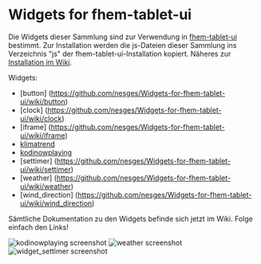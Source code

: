 # Widgets for fhem-tablet-ui

Die Widgets dieser Sammlung sind zur Verwendung in [fhem-tablet-ui](https://github.com/knowthelist/fhem-tablet-ui/) bestimmt. Zur Installation werden die js-Dateien dieser Sammlung ins Verzeichnis "js" der fhem-tablet-ui-Installation kopiert. Näheres zur [Installation im Wiki](https://github.com/nesges/Widgets-for-fhem-tablet-ui/wiki/Installation).

Widgets:

* [button] (https://github.com/nesges/Widgets-for-fhem-tablet-ui/wiki/button)
* [clock] (https://github.com/nesges/Widgets-for-fhem-tablet-ui/wiki/clock)
* [iframe] (https://github.com/nesges/Widgets-for-fhem-tablet-ui/wiki/iframe)
* [klimatrend](https://github.com/nesges/Widgets-for-fhem-tablet-ui/wiki/klimatrend)
* [kodinowplaying](https://github.com/nesges/Widgets-for-fhem-tablet-ui/wiki/kodinowplaying)
* [settimer] (https://github.com/nesges/Widgets-for-fhem-tablet-ui/wiki/settimer)
* [weather] (https://github.com/nesges/Widgets-for-fhem-tablet-ui/wiki/weather)
* [wind_direction] (https://github.com/nesges/Widgets-for-fhem-tablet-ui/wiki/wind_direction)

Sämtliche Dokumentation zu den Widgets befinde sich jetzt im Wiki. Folge einfach den Links!

![kodinowplaying screenshot](/../screenshots/screenshots/kodinowplaying_music.png?raw=true)
![weather screenshot](/../screenshots/screenshots/weather-demo.png?raw=true)
![widget_settimer screenshot](/../screenshots/screenshots/widget_settimer.png?raw=true)
